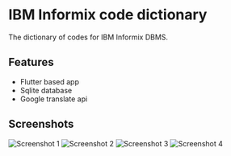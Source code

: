 # IBM Informix code dictionary

The dictionary of codes for IBM Informix DBMS.

## Features
 - Flutter based app
 - Sqlite database
 - Google translate api

## Screenshots

![Screenshot 1](https://github.com/evg4b/ibm_informix_code_dictionary/raw/master/assets/Screenshot_1.jpg)
![Screenshot 2](https://github.com/evg4b/ibm_informix_code_dictionary/raw/master/assets/Screenshot_2.jpg)
![Screenshot 3](https://github.com/evg4b/ibm_informix_code_dictionary/raw/master/assets/Screenshot_3.jpg)
![Screenshot 4](https://github.com/evg4b/ibm_informix_code_dictionary/raw/master/assets/Screenshot_4.jpg)
